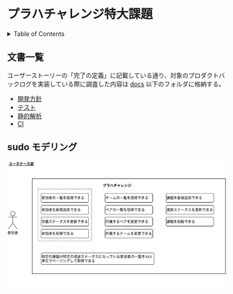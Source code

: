 # プラハチャレンジ特大課題

<!-- START doctoc generated TOC please keep comment here to allow auto update -->
<!-- DON'T EDIT THIS SECTION, INSTEAD RE-RUN doctoc TO UPDATE -->
<details>
<summary>Table of Contents</summary>

- [文書一覧](#%E6%96%87%E6%9B%B8%E4%B8%80%E8%A6%A7)

</details>
<!-- END doctoc generated TOC please keep comment here to allow auto update -->

## 文書一覧

ユーザーストーリーの「完了の定義」に記載している通り、対象のプロダクトバックログを実装している際に調査した内容は [docs](docs) 以下のフォルダに格納する。

- [開発方針](docs/DEVELOPMENT.md)
- [テスト](docs/TESTING.md)
- [静的解析](docs/LINTER.md)
- [CI](docs/GITHUB_ACTIONS.md)

## sudo モデリング

![](modeling/index.drawio.png)
